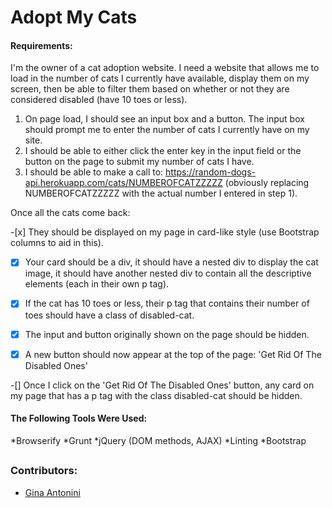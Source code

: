 # Adopt My Cats

#### Requirements:
I'm the owner of a cat adoption website. I need a website that allows me to load in the number of cats I currently have available, display them on my screen, then be able to filter them based on whether or not they are considered disabled (have 10 toes or less).

1. On page load, I should see an input box and a button. The input box should prompt me to enter the number of cats I currently have on my site.
2. I should be able to either click the enter key in the input field or the button on the page to submit my number of cats I have.
3. I should be able to make a call to: https://random-dogs-api.herokuapp.com/cats/NUMBEROFCATZZZZZ (obviously replacing NUMBEROFCATZZZZZ with the actual number I entered in step 1).
<p>Once all the cats come back:</p>
-[x] They should be displayed on my page in card-like style (use Bootstrap columns to aid in this).

-[x] Your card should be a div, it should have a nested div to display the cat image, it should have another nested div to contain all the descriptive elements (each in their own p tag).

-[x] If the cat has 10 toes or less, their p tag that contains their number of toes should have a class of disabled-cat.

-[x] The input and button originally shown on the page should be hidden.

-[x] A new button should now appear at the top of the page: 'Get Rid Of The Disabled Ones'

-[] Once I click on the 'Get Rid Of The Disabled Ones' button, any card on my page that has a p tag with the class disabled-cat should be hidden.

#### The Following Tools Were Used:
*Browserify
*Grunt
*jQuery (DOM methods, AJAX)
*Linting
*Bootstrap

##


### Contributors:

 * [Gina Antonini](https://github.com/ginaantonini)

